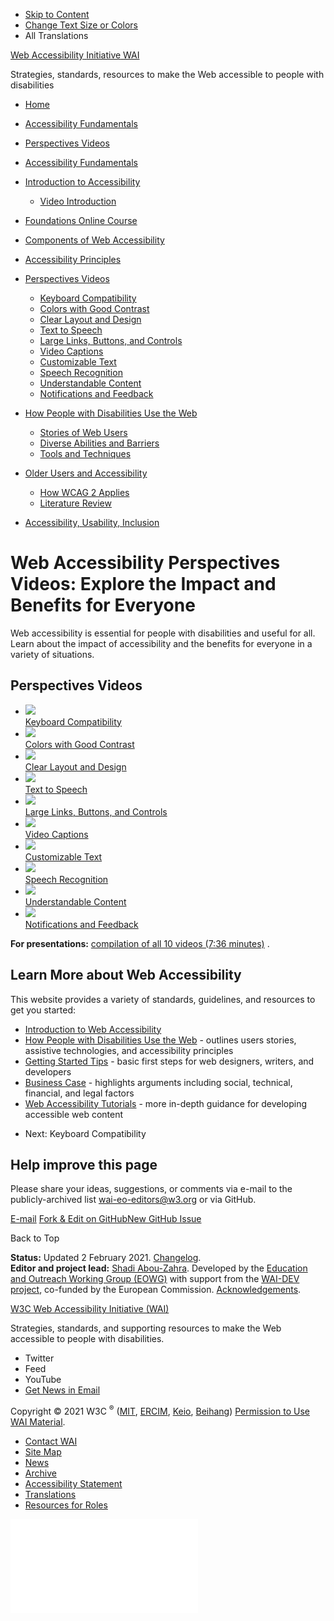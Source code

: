 -   [Skip to Content](#main)
-   [Change Text Size or Colors](/WAI/meta/customize/)
-   All Translations

<a href="/WAI/" class="home"><span class="wai"><span class="wa">Web Accessibility</span> <span class="i"><span class="initieative">Initiative</span> <span>WAI</span></span></span></a>

Strategies, standards, resources to make the Web accessible to people with disabilities



<!-- -->

-   [Home](/WAI/)
-   [Accessibility Fundamentals](/WAI/fundamentals/)
-   [Perspectives Videos](/WAI/perspective-videos/)

-   <a href="/WAI/fundamentals/" class="page-link"><span>Accessibility Fundamentals</span></a>
-   <a href="/WAI/fundamentals/accessibility-intro/" class="page-link"><span>Introduction to Accessibility</span></a>
    -   <a href="/WAI/videos/standards-and-benefits/" class="page-link"><span>Video Introduction</span></a>
-   <a href="/WAI/fundamentals/foundations-course/" class="page-link"><span>Foundations Online Course</span></a>
-   <a href="/WAI/fundamentals/components/" class="page-link"><span>Components of Web Accessibility</span></a>
-   <a href="/WAI/fundamentals/accessibility-principles/" class="page-link"><span>Accessibility Principles</span></a>
-   <a href="/WAI/perspective-videos/" class="page-link"><span>Perspectives Videos</span></a>
    -   <a href="/WAI/perspective-videos/keyboard/" class="page-link"><span>Keyboard Compatibility</span></a>
    -   <a href="/WAI/perspective-videos/contrast/" class="page-link"><span>Colors with Good Contrast</span></a>
    -   <a href="/WAI/perspective-videos/layout/" class="page-link"><span>Clear Layout and Design</span></a>
    -   <a href="/WAI/perspective-videos/speech/" class="page-link"><span>Text to Speech</span></a>
    -   <a href="/WAI/perspective-videos/controls/" class="page-link"><span>Large Links, Buttons, and Controls</span></a>
    -   <a href="/WAI/perspective-videos/captions/" class="page-link"><span>Video Captions</span></a>
    -   <a href="/WAI/perspective-videos/customizable/" class="page-link"><span>Customizable Text</span></a>
    -   <a href="/WAI/perspective-videos/voice/" class="page-link"><span>Speech Recognition</span></a>
    -   <a href="/WAI/perspective-videos/understandable/" class="page-link"><span>Understandable Content</span></a>
    -   <a href="/WAI/perspective-videos/notifications/" class="page-link"><span>Notifications and Feedback</span></a>
-   <a href="/WAI/people-use-web/" class="page-link"><span>How People with Disabilities Use the Web</span></a>
    -   <a href="/WAI/people-use-web/user-stories/" class="page-link"><span>Stories of Web Users</span></a>
    -   <a href="/WAI/people-use-web/abilities-barriers/" class="page-link"><span>Diverse Abilities and Barriers</span></a>
    -   <a href="/WAI/people-use-web/tools-techniques/" class="page-link"><span>Tools and Techniques</span></a>
-   <a href="/WAI/older-users/" class="page-link"><span>Older Users and Accessibility</span></a>
    -   <a href="/WAI/older-users/developing/" class="page-link"><span>How WCAG 2 Applies</span></a>
    -   <a href="/WAI/older-users/literature/" class="page-link"><span>Literature Review</span></a>
-   <a href="/WAI/fundamentals/accessibility-usability-inclusion/" class="page-link"><span>Accessibility, Usability, Inclusion</span></a>

Web Accessibility Perspectives Videos: Explore the Impact and Benefits for Everyone
===================================================================================

Web accessibility is essential for people with disabilities and useful for all. Learn about the impact of accessibility and the benefits for everyone in a variety of situations.

Perspectives Videos
-------------------

-   [![](img/thumbnails/keyboard.jpg)  
    Keyboard Compatibility](/WAI/perspective-videos/keyboard/)
-   [![](img/thumbnails/contrast.jpg)  
    Colors with Good Contrast](/WAI/perspective-videos/contrast/)
-   [![](img/thumbnails/layout.jpg)  
    Clear Layout and Design](/WAI/perspective-videos/layout/)
-   [![](img/thumbnails/speech.jpg)  
    Text to Speech](/WAI/perspective-videos/speech/)
-   [![](img/thumbnails/controls.jpg)  
    Large Links, Buttons, and Controls](/WAI/perspective-videos/controls/)
-   [![](img/thumbnails/captions.jpg)  
    Video Captions](/WAI/perspective-videos/captions/)
-   [![](img/thumbnails/customizable.jpg)  
    Customizable Text](/WAI/perspective-videos/customizable/)
-   [![](img/thumbnails/voice.jpg)  
    Speech Recognition](/WAI/perspective-videos/voice/)
-   [![](img/thumbnails/understandable.jpg)  
    Understandable Content](/WAI/perspective-videos/understandable/)
-   [![](img/thumbnails/notifications.jpg)  
    Notifications and Feedback](/WAI/perspective-videos/notifications/)

**For presentations:** [compilation of all 10 videos (7:36 minutes)](https://www.youtube.com/watch?v=3f31oufqFSM) .

Learn More about Web Accessibility
----------------------------------

This website provides a variety of standards, guidelines, and resources to get you started:

-   [Introduction to Web Accessibility](/WAI/fundamentals/accessibility-intro/)
-   [How People with Disabilities Use the Web](/WAI/people-use-web/) - outlines users stories, assistive technologies, and accessibility principles
-   [Getting Started Tips](/WAI/tips/) - basic first steps for web designers, writers, and developers
-   [Business Case](https://www.w3.org/WAI/bcase/) - highlights arguments including social, technical, financial, and legal factors
-   [Web Accessibility Tutorials](https://www.w3.org/WAI/tutorials/) - more in-depth guidance for developing accessible web content

<!-- -->

-   <span class="pager--item-text"> <span class="pager--item-text-direction">Next:</span> <span class="pager--item-text-target">Keyboard Compatibility</span> </span>

Help improve this page
----------------------

Please share your ideas, suggestions, or comments via e-mail to the publicly-archived list [wai-eo-editors@w3.org](mailto:wai-eo-editors@w3.org?subject=%5Ben%5D%20Web%20Accessibility%20Perspectives%20Videos:%20Explore%20the%20Impact%20and%20Benefits%20for%20Everyone) or via GitHub.

<a href="mailto:wai-eo-editors@w3.org?subject=%5Ben%5D%20Web%20Accessibility%20Perspectives%20Videos:%20Explore%20the%20Impact%20and%20Benefits%20for%20Everyone&amp;body=%5Bput%20comment%20here...%5D" class="button"><span>E-mail</span></a> <a href="https://github.com/w3c/wai-perspective-videos/edit/master/_perspective-videos/index.md" class="button"><span>Fork &amp; Edit on GitHub</span></a><a href="https://github.com/w3c/wai-perspective-videos/issues/new" class="button"><span>New GitHub Issue</span></a>

Back to Top

**Status:** Updated 2 February 2021. [Changelog](/WAI/perspective-videos/changelog/).  
**Editor and project lead:** [Shadi Abou-Zahra](https://www.w3.org/People/shadi). Developed by the [Education and Outreach Working Group (EOWG)](https://www.w3.org/WAI/EO/) with support from the [WAI-DEV project](https://www.w3.org/WAI/DEV/), co-funded by the European Commission. [Acknowledgements](./acknowledgements/).

<a href="https://www.w3.org/WAI/" class="largelink">W3C Web Accessibility Initiative (WAI)</a>

Strategies, standards, and supporting resources to make the Web accessible to people with disabilities.

-   Twitter
-   Feed
-   YouTube
-   <a href="https://www.w3.org/WAI/news/subscribe/" class="button">Get News in Email</a>

Copyright © 2021 W3C <sup>®</sup> ([MIT](https://www.csail.mit.edu/), [ERCIM](https://www.ercim.eu/), [Keio](https://www.keio.ac.jp/), [Beihang](https://ev.buaa.edu.cn)) [Permission to Use WAI Material](/WAI/about/using-wai-material/).

-   [Contact WAI](/WAI/about/contacting/)
-   [Site Map](/WAI/sitemap/)
-   [News](/WAI/news/)
-   [Archive](/WAI/sitemap/#archive)
-   [Accessibility Statement](/WAI/about/accessibility-statement/)
-   [Translations](/WAI/translations/)
-   [Resources for Roles](/WAI/roles/)

![](//www.w3.org/analytics/piwik/piwik.php?idsite=328&rec=1)
